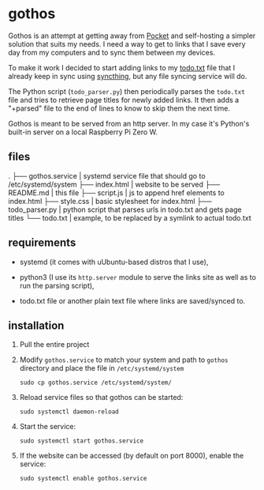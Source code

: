 # gothos

Gothos is an attempt at getting away from [Pocket](https://getpocket.com) and self-hosting a simpler solution that suits my needs. I need a way to get to links that I save every day from my computers and to sync them between my devices.

To make it work I decided to start adding links to my [todo.txt](http://todotxt.org/) file that I already keep in sync using [syncthing](https://syncthing.net/), but any file syncing service will do. 

The Python script (`todo_parser.py`) then periodically parses the `todo.txt` file and tries to retrieve page titles for newly added links. It then adds a "+parsed" file to the end of lines to know to skip them the next time.

Gothos is meant to be served from an http server. In my case it's Python's built-in server on a local Raspberry Pi Zero W.

## files

.
├── gothos.service	| systemd service file that should go to /etc/systemd/system
├── index.html		| website to be served
├── README.md		| this file
├── script.js		| js to append href elements to index.html
├── style.css		| basic stylesheet for index.html
├── todo_parser.py	| python script that parses urls in todo.txt and gets page titles
└── todo.txt		| example, to be replaced by a symlink to actual todo.txt

## requirements

- systemd (it comes with uUbuntu-based distros that I use),

- python3 (I use its `http.server` module to serve the links site as well as to run the parsing script),

- todo.txt file or another plain text file where links are saved/synced to.

## installation

1. Pull the entire project

2. Modify `gothos.service` to match your system and path to `gothos` directory and place the file in `/etc/systemd/system`

	`sudo cp gothos.service /etc/systemd/system/`

3. Reload service files so that gothos can be started:

	`sudo systemctl daemon-reload`

4. Start the service:
	
	`sudo systemctl start gothos.service`

4. If the website can be accessed (by default on port 8000), enable the service:

	`sudo systemctl enable gothos.service`
